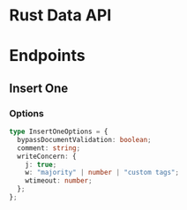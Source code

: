 # Rust Data API

# Endpoints

## Insert One

### Options

```ts
type InsertOneOptions = {
  bypassDocumentValidation: boolean;
  comment: string;
  writeConcern: {
    j: true;
    w: "majority" | number | "custom tags";
    wtimeout: number;
  };
};
```
